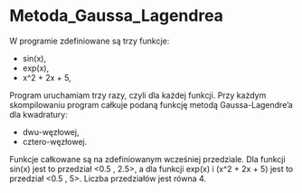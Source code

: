 # Metoda_Gaussa_Lagendrea

W programie zdefiniowane są trzy funkcje:
* sin(x),
* exp(x),
* x^2 + 2x + 5,

Program uruchamiam trzy razy, czyli dla każdej funkcji. Przy każdym skompilowaniu program całkuje podaną funkcję metodą Gaussa-Lagendre’a dla kwadratury:
* dwu-węzłowej,
* cztero-węzłowej.

Funkcje całkowane są na zdefiniowanym wcześniej przedziale. Dla funkcji sin(x) jest to przedział <0.5 , 2.5>, a dla funkcji exp(x) i (x^2 + 2x + 5) jest to przedział <0.5 , 5>. Liczba przedziałów jest równa 4.
